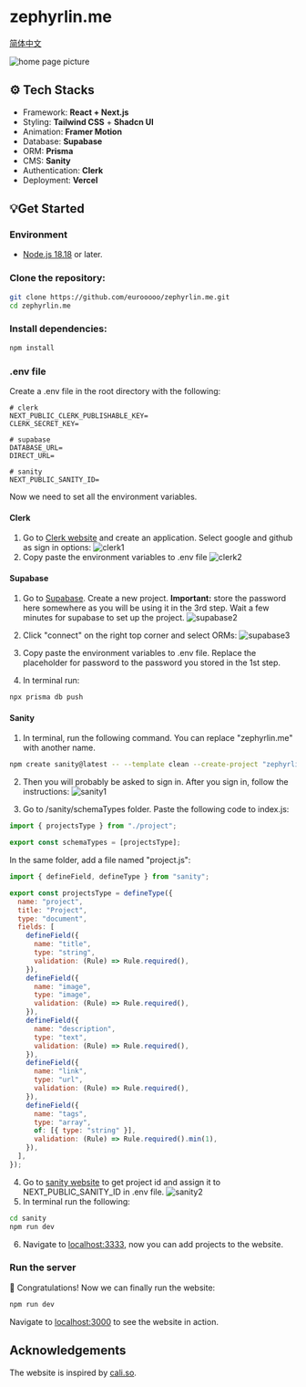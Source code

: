 # zephyrlin.me

[简体中文](./README_CN.md)

![home page picture](./public/images/home.png)

## ⚙️ Tech Stacks

- Framework: **React + Next.js**
- Styling: **Tailwind CSS** + **Shadcn UI**
- Animation: **Framer Motion**
- Database: **Supabase**
- ORM: **Prisma**
- CMS: **Sanity**
- Authentication: **Clerk**
- Deployment: **Vercel**

## 💡Get Started

### Environment

- [Node.js 18.18](https://nodejs.org/) or later.

### Clone the repository:

```bash
git clone https://github.com/eurooooo/zephyrlin.me.git
cd zephyrlin.me
```

### Install dependencies:

```bash
npm install
```

### .env file

Create a .env file in the root directory with the following:

```
# clerk
NEXT_PUBLIC_CLERK_PUBLISHABLE_KEY=
CLERK_SECRET_KEY=

# supabase
DATABASE_URL=
DIRECT_URL=

# sanity
NEXT_PUBLIC_SANITY_ID=
```

Now we need to set all the environment variables.

#### Clerk

1. Go to [Clerk website](https://clerk.com/) and create an application. Select google and github as sign in options:
   ![clerk1](./public/images/clerk1.png)
2. Copy paste the environment variables to .env file
   ![clerk2](./public/images/clerk2.png)

#### Supabase

1. Go to [Supabase](https://supabase.com/). Create a new project. **Important:** store the password here somewhere as you will be using it in the 3rd step. Wait a few minutes for supabase to set up the project.
   ![supabase2](./public/images/supabase1.png)
2. Click "connect" on the right top corner and select ORMs:
   ![supabase3](./public/images/supabase2.png)
3. Copy paste the environment variables to .env file. Replace the placeholder for password to the password you stored in the 1st step.

4. In terminal run:

```bash
npx prisma db push
```

#### Sanity

1. In terminal, run the following command. You can replace "zephyrlin.me" with another name.

```bash
npm create sanity@latest -- --template clean --create-project "zephyrlin.me" --dataset production  --output-path sanity
```

2. Then you will probably be asked to sign in. After you sign in, follow the instructions:
   ![sanity1](./public/images/sanity1.png)

3. Go to /sanity/schemaTypes folder. Paste the following code to index.js:

```javascript
import { projectsType } from "./project";

export const schemaTypes = [projectsType];
```

In the same folder, add a file named "project.js":

```javascript
import { defineField, defineType } from "sanity";

export const projectsType = defineType({
  name: "project",
  title: "Project",
  type: "document",
  fields: [
    defineField({
      name: "title",
      type: "string",
      validation: (Rule) => Rule.required(),
    }),
    defineField({
      name: "image",
      type: "image",
      validation: (Rule) => Rule.required(),
    }),
    defineField({
      name: "description",
      type: "text",
      validation: (Rule) => Rule.required(),
    }),
    defineField({
      name: "link",
      type: "url",
      validation: (Rule) => Rule.required(),
    }),
    defineField({
      name: "tags",
      type: "array",
      of: [{ type: "string" }],
      validation: (Rule) => Rule.required().min(1),
    }),
  ],
});
```

4. Go to [sanity website](https://www.sanity.io/manage) to get project id and assign it to NEXT_PUBLIC_SANITY_ID in .env file.
   ![sanity2](./public/images/sanity2.png)
5. In terminal run the following:

```bash
cd sanity
npm run dev
```

6. Navigate to [localhost:3333](http://localhost:3333), now you can add projects to the website.

### Run the server

🎉 Congratulations! Now we can finally run the website:

```bash
npm run dev
```

Navigate to [localhost:3000](http://localhost:3000) to see the website in action.

## Acknowledgements

The website is inspired by [cali.so](https://cali.so/).
